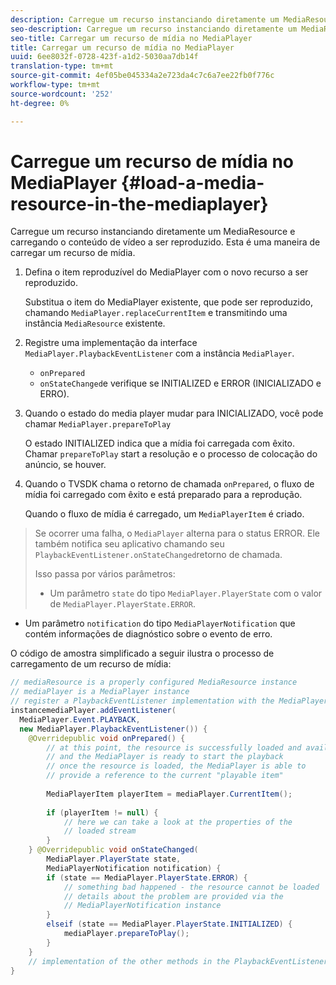 ```yaml
---
description: Carregue um recurso instanciando diretamente um MediaResource e carregando o conteúdo de vídeo a ser reproduzido. Esta é uma maneira de carregar um recurso de mídia.
seo-description: Carregue um recurso instanciando diretamente um MediaResource e carregando o conteúdo de vídeo a ser reproduzido. Esta é uma maneira de carregar um recurso de mídia.
seo-title: Carregar um recurso de mídia no MediaPlayer
title: Carregar um recurso de mídia no MediaPlayer
uuid: 6ee8032f-0728-423f-a1d2-5030aa7db14f
translation-type: tm+mt
source-git-commit: 4ef05be045334a2e723da4c7c6a7ee22fb0f776c
workflow-type: tm+mt
source-wordcount: '252'
ht-degree: 0%

---
```



# Carregue um recurso de mídia no MediaPlayer {#load-a-media-resource-in-the-mediaplayer}

Carregue um recurso instanciando diretamente um MediaResource e carregando o conteúdo de vídeo a ser reproduzido. Esta é uma maneira de carregar um recurso de mídia.

1. Defina o item reproduzível do MediaPlayer com o novo recurso a ser reproduzido.

   Substitua o item do MediaPlayer existente, que pode ser reproduzido, chamando `MediaPlayer.replaceCurrentItem` e transmitindo uma instância `MediaResource` existente.

1. Registre uma implementação da interface `MediaPlayer.PlaybackEventListener` com a instância `MediaPlayer`.

   * `onPrepared`
   * `onStateChanged`e verifique se INITIALIZED e ERROR (INICIALIZADO e ERRO).

1. Quando o estado do media player mudar para INICIALIZADO, você pode chamar `MediaPlayer.prepareToPlay`

   O estado INITIALIZED indica que a mídia foi carregada com êxito. Chamar `prepareToPlay` start a resolução e o processo de colocação do anúncio, se houver.

1. Quando o TVSDK chama o retorno de chamada `onPrepared`, o fluxo de mídia foi carregado com êxito e está preparado para a reprodução.

   Quando o fluxo de mídia é carregado, um `MediaPlayerItem` é criado.

>Se ocorrer uma falha, o `MediaPlayer` alterna para o status ERROR. Ele também notifica seu aplicativo chamando seu `PlaybackEventListener.onStateChanged`retorno de chamada.
>
>Isso passa por vários parâmetros:
>* Um parâmetro `state` do tipo `MediaPlayer.PlayerState` com o valor de `MediaPlayer.PlayerState.ERROR`.
   >
   >
* Um parâmetro `notification` do tipo `MediaPlayerNotification` que contém informações de diagnóstico sobre o evento de erro.


O código de amostra simplificado a seguir ilustra o processo de carregamento de um recurso de mídia:

```java
// mediaResource is a properly configured MediaResource instance 
// mediaPlayer is a MediaPlayer instance 
// register a PlaybackEventListener implementation with the MediaPlayer  
instancemediaPlayer.addEventListener( 
  MediaPlayer.Event.PLAYBACK, 
  new MediaPlayer.PlaybackEventListener()) { 
    @Overridepublic void onPrepared() { 
        // at this point, the resource is successfully loaded and available 
        // and the MediaPlayer is ready to start the playback 
        // once the resource is loaded, the MediaPlayer is able to 
        // provide a reference to the current "playable item" 
 
        MediaPlayerItem playerItem = mediaPlayer.CurrentItem(); 
 
        if (playerItem != null) {     
            // here we can take a look at the properties of the     
            // loaded stream 
        } 
    } @Overridepublic void onStateChanged( 
        MediaPlayer.PlayerState state,  
        MediaPlayerNotification notification) { 
        if (state == MediaPlayer.PlayerState.ERROR) { 
            // something bad happened - the resource cannot be loaded    
            // details about the problem are provided via the  
            // MediaPlayerNotification instance 
        }  
        elseif (state == MediaPlayer.PlayerState.INITIALIZED) {     
            mediaPlayer.prepareToPlay(); 
        } 
    } 
    // implementation of the other methods in the PlaybackEventListener interface... 
} 
```
